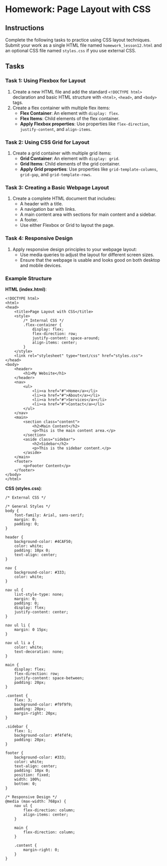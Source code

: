 
# Homework: Page Layout with CSS

## Instructions

Complete the following tasks to practice using CSS layout techniques. Submit your work as a single HTML file named `homework_lesson12.html` and an optional CSS file named `styles.css` if you use external CSS.

## Tasks

### Task 1: Using Flexbox for Layout

1. Create a new HTML file and add the standard `<!DOCTYPE html>` declaration and basic HTML structure with `<html>`, `<head>`, and `<body>` tags.
2. Create a flex container with multiple flex items:
    - **Flex Container**: An element with `display: flex`.
    - **Flex Items**: Child elements of the flex container.
    - **Apply Flexbox properties**: Use properties like `flex-direction`, `justify-content`, and `align-items`.

### Task 2: Using CSS Grid for Layout

1. Create a grid container with multiple grid items:
    - **Grid Container**: An element with `display: grid`.
    - **Grid Items**: Child elements of the grid container.
    - **Apply Grid properties**: Use properties like `grid-template-columns`, `grid-gap`, and `grid-template-rows`.

### Task 3: Creating a Basic Webpage Layout

1. Create a complete HTML document that includes:
    - A header with a title.
    - A navigation bar with links.
    - A main content area with sections for main content and a sidebar.
    - A footer.
    - Use either Flexbox or Grid to layout the page.

### Task 4: Responsive Design

1. Apply responsive design principles to your webpage layout:
    - Use media queries to adjust the layout for different screen sizes.
    - Ensure that the webpage is usable and looks good on both desktop and mobile devices.

### Example Structure

**HTML (index.html)**:

```
<!DOCTYPE html>
<html>
<head>
    <title>Page Layout with CSS</title>
    <style>
        /* Internal CSS */
        .flex-container {
            display: flex;
            flex-direction: row;
            justify-content: space-around;
            align-items: center;
        }
    </style>
    <link rel="stylesheet" type="text/css" href="styles.css">
</head>
<body>
    <header>
        <h1>My Website</h1>
    </header>
    <nav>
        <ul>
            <li><a href="#">Home</a></li>
            <li><a href="#">About</a></li>
            <li><a href="#">Services</a></li>
            <li><a href="#">Contact</a></li>
        </ul>
    </nav>
    <main>
        <section class="content">
            <h2>Main Content</h2>
            <p>This is the main content area.</p>
        </section>
        <aside class="sidebar">
            <h2>Sidebar</h2>
            <p>This is the sidebar content.</p>
        </aside>
    </main>
    <footer>
        <p>Footer Content</p>
    </footer>
</body>
</html>
```

**CSS (styles.css)**:

```
/* External CSS */

/* General Styles */
body {
    font-family: Arial, sans-serif;
    margin: 0;
    padding: 0;
}

header {
    background-color: #4CAF50;
    color: white;
    padding: 10px 0;
    text-align: center;
}

nav {
    background-color: #333;
    color: white;
}

nav ul {
    list-style-type: none;
    margin: 0;
    padding: 0;
    display: flex;
    justify-content: center;
}

nav ul li {
    margin: 0 15px;
}

nav ul li a {
    color: white;
    text-decoration: none;
}

main {
    display: flex;
    flex-direction: row;
    justify-content: space-between;
    padding: 20px;
}

.content {
    flex: 3;
    background-color: #f9f9f9;
    padding: 20px;
    margin-right: 20px;
}

.sidebar {
    flex: 1;
    background-color: #f4f4f4;
    padding: 20px;
}

footer {
    background-color: #333;
    color: white;
    text-align: center;
    padding: 10px 0;
    position: fixed;
    width: 100%;
    bottom: 0;
}

/* Responsive Design */
@media (max-width: 768px) {
    nav ul {
        flex-direction: column;
        align-items: center;
    }

    main {
        flex-direction: column;
    }

    .content {
        margin-right: 0;
    }
}
```
